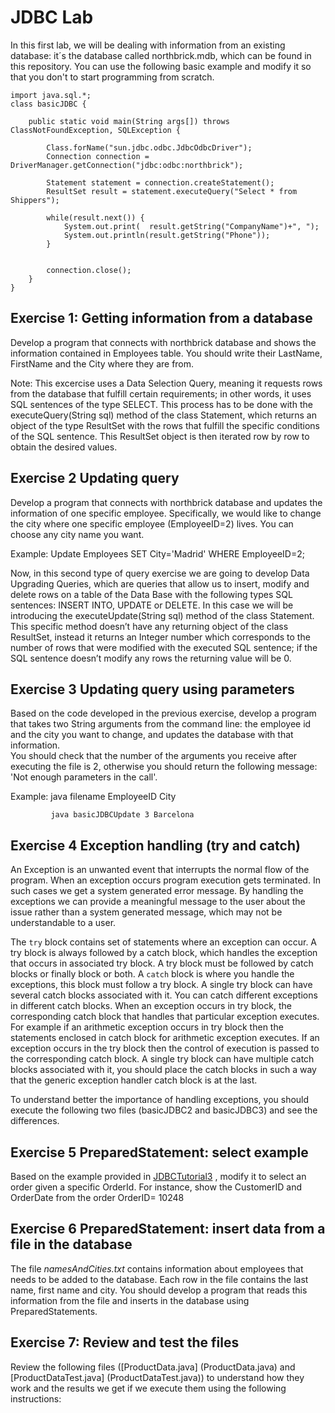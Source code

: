 # JDBC Lab

In this first lab, we will be dealing with information from an existing database: it´s the database called northbrick.mdb, which can be found in this repository. 
You can use the following basic example and modify it so that you don't to start programming from scratch. 

```
import java.sql.*;
class basicJDBC {

    public static void main(String args[]) throws ClassNotFoundException, SQLException {

        Class.forName("sun.jdbc.odbc.JdbcOdbcDriver");
        Connection connection = DriverManager.getConnection("jdbc:odbc:northbrick");
        
        Statement statement = connection.createStatement();
        ResultSet result = statement.executeQuery("Select * from Shippers");
        
        while(result.next()) {
            System.out.print(  result.getString("CompanyName")+", ");
            System.out.println(result.getString("Phone"));
        }
        
        
        connection.close();
    }
}
````
## Exercise 1: Getting information from a database
Develop a program that connects with northbrick database and shows the information contained in Employees table. You should write their LastName, FirstName and the City where they are from. 

Note: This excercise uses a Data Selection Query, meaning it requests rows from the database that fulfill certain requirements; in other words, it uses SQL sentences of the type SELECT.
This process has to be done with the executeQuery(String sql) method of the class Statement, which returns an object of the type ResultSet with the rows that fulfill the specific conditions of the SQL sentence. This ResultSet object is then iterated row by row to obtain the desired values.

## Exercise 2 Updating query
Develop a program that connects with northbrick database and updates the information of one specific employee. Specifically, we would like to change the city where one specific employee (EmployeeID=2) lives. You can choose any city name you want. 

Example: Update Employees SET City='Madrid' WHERE EmployeeID=2;

Now, in this second type of query exercise we are going to develop Data Upgrading Queries, which are queries that allow us to insert, modify and delete rows on a table of the Data Base with the following types SQL sentences: INSERT INTO, UPDATE or DELETE.
In this case we will be introducing the executeUpdate(String sql) method of the class Statement. This specific method doesn’t have any returning object of the class ResultSet, instead it returns an Integer number which corresponds to the number of rows that were modified
with the executed SQL sentence; if the SQL sentence doesn’t modify any rows the returning value will be 0.

## Exercise 3 Updating query using parameters
Based on the code developed in the previous exercise, develop a program that takes two String arguments from the command line: the employee id and the city you want to change, and updates the database with that information.  
You should check that the number of the arguments you receive after executing the file is 2, otherwise you should return the following message: 'Not enough parameters in the call'.

Example: java filename EmployeeID City
```
         java basicJDBCUpdate 3 Barcelona
```         
## Exercise 4 Exception handling (try and catch)

An Exception is an unwanted event that interrupts the normal flow of the program. When an exception occurs program execution gets terminated. In such cases we get a system generated error message. By handling the exceptions we can provide a meaningful message to the user about the issue rather than a system generated message, which may not be understandable to a user.

The ```try``` block contains set of statements where an exception can occur. A try block is always followed by a catch block, which handles the exception that occurs in associated try block. A try block must be followed by catch blocks or finally block or both.
A ```catch``` block is where you handle the exceptions, this block must follow a try block. A single try block can have several catch blocks associated with it. You can catch different exceptions in different catch blocks. When an exception occurs in try block, the corresponding catch block that handles that particular exception executes. For example if an arithmetic exception occurs in try block then the statements enclosed in catch block for arithmetic exception executes.
If an exception occurs in the try block then the control of execution is passed to the corresponding catch block. A single try block can have multiple catch blocks associated with it, you should place the catch blocks in such a way that the generic exception handler catch block is at the last.

To understand better the importance of handling exceptions, you should execute the following two files (basicJDBC2 and basicJDBC3) and see the differences.  

## Exercise 5 PreparedStatement: select example
Based on the example provided in [JDBCTutorial3](JDBCTutorial3.md) , modify it to select an order given a specific OrderId. 
For instance, show the CustomerID and OrderDate from the order OrderID= 10248

## Exercise 6 PreparedStatement: insert data from a file in the database 
The file *namesAndCities.txt* contains information about employees that needs to be added to the database. Each row in the file contains the last name, first name and city. You should develop a program that reads this information from the file and inserts in the database using PreparedStatements. 

## Exercise 7: Review and test the files 
Review the following files ([ProductData.java] (ProductData.java) and [ProductDataTest.java] (ProductDataTest.java)) to understand how they work and the results we get if we execute them using the following instructions:

